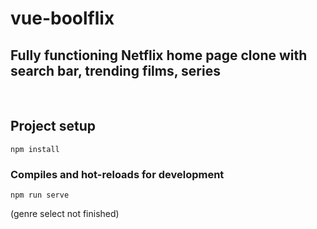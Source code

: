 # vue-boolflix

## Fully functioning Netflix home page clone with search bar, trending films, series
<br>

## Project setup
```
npm install
```

### Compiles and hot-reloads for development
```
npm run serve
```
(genre select not finished)

